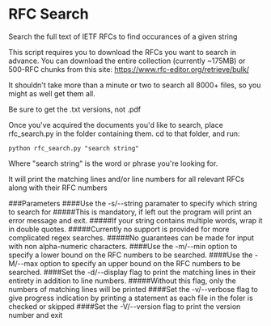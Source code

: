 # RFC Search
Search the full text of IETF RFCs to find occurances of a given string

This script requires you to download the RFCs you want to search in advance.
You can download the entire collection (currently ~175MB) or 500-RFC chunks from this site:
https://www.rfc-editor.org/retrieve/bulk/

It shouldn't take more than a minute or two to search all 8000+ files, so you might as well get them all.

Be sure to get the .txt versions, not .pdf

Once you've acquired the documents you'd like to search, place rfc_search.py in the folder containing them.
cd to that folder, and run:

    python rfc_search.py "search string"
 
Where "search string" is the word or phrase you're looking for.

It will print the matching lines and/or line numbers for all relevant RFCs along with their RFC numbers


###Parameters
####Use the -s/--string paramater to specify which string to search for
#####This is mandatory, if left out the program will print an error message and exit.
#####If your string contains multiple words, wrap it in double quotes.
#####Currently no support is provided for more complicated regex searches.
#####No guarantees can be made for input with non alpha-numeric characters.
####Use the -m/--min option to specify a lower bound on the RFC numbers to be searched.
####Use the -M/--max option to specify an upper bound on the RFC numbers to be searched.
####Set the -d/--display flag to print the matching lines in their entirety in addition to line numbers.
#####Without this flag, only the numbers of matching lines will be printed
####Set the -v/--verbose flag to give progress indication by printing a statement as each file in the foler is checked or skipped
####Set the -V/--version flag to print the version number and exit
